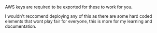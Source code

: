 AWS keys are required to be exported for these to work for you.

I wouldn't reccomend deploying any of this as there are some hard coded elements that wont play fair for everyone, this is more for my learning and documentation.
